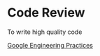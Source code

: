 # Code Review

To write high quality code

[Google Engineering Practices](https://github.com/google/eng-practices)
